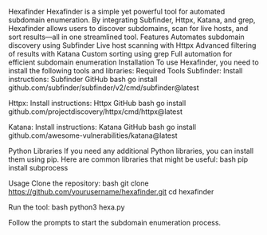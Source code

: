 Hexafinder
Hexafinder is a simple yet powerful tool for automated subdomain enumeration. By integrating Subfinder, Httpx, Katana, and grep, Hexafinder allows users to discover subdomains, scan for live hosts, and sort results—all in one streamlined tool.
Features
Automates subdomain discovery using Subfinder
Live host scanning with Httpx
Advanced filtering of results with Katana
Custom sorting using grep
Full automation for efficient subdomain enumeration
Installation
To use Hexafinder, you need to install the following tools and libraries:
Required Tools
Subfinder:
Install instructions: Subfinder GitHub
bash
go install github.com/subfinder/subfinder/v2/cmd/subfinder@latest

Httpx:
Install instructions: Httpx GitHub
bash
go install github.com/projectdiscovery/httpx/cmd/httpx@latest

Katana:
Install instructions: Katana GitHub
bash
go install github.com/awesome-vulnerabilities/katana@latest

Python Libraries
If you need any additional Python libraries, you can install them using pip. Here are common libraries that might be useful:
bash
pip install subprocess

Usage
Clone the repository:
bash
git clone https://github.com/yourusername/hexafinder.git
cd hexafinder

Run the tool:
bash
python3 hexa.py

Follow the prompts to start the subdomain enumeration process.

